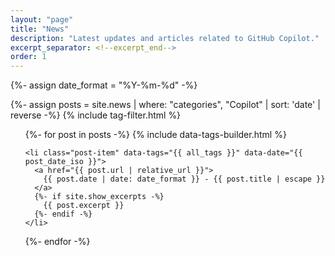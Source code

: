 ```yaml
---
layout: "page"
title: "News"
description: "Latest updates and articles related to GitHub Copilot."
excerpt_separator: <!--excerpt_end-->
order: 1
---
```


{%- assign date_format = "%Y-%m-%d" -%}

{%- assign posts = site.news | where: "categories", "Copilot" | sort: 'date' | reverse -%}
{% include tag-filter.html %}

<ul class="post-list">
  {%- for post in posts -%}
    {% include data-tags-builder.html %}

    <li class="post-item" data-tags="{{ all_tags }}" data-date="{{ post_date_iso }}">
      <a href="{{ post.url | relative_url }}">
        {{ post.date | date: date_format }} - {{ post.title | escape }}
      </a>
      {%- if site.show_excerpts -%}
        {{ post.excerpt }}
      {%- endif -%}
    </li>
  {%- endfor -%}
</ul>
